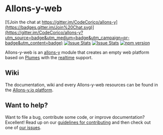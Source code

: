 # Allons-y-web

[![Join the chat at https://gitter.im/CodeCorico/allons-y](https://badges.gitter.im/Join%20Chat.svg)](https://gitter.im/CodeCorico/allons-y?utm_source=badge&utm_medium=badge&utm_campaign=pr-badge&utm_content=badge)
[![Issue Stats](http://issuestats.com/github/codecorico/allons-y-web/badge/issue)](http://issuestats.com/github/codecorico/allons-y)
[![Issue Stats](http://issuestats.com/github/codecorico/allons-y-web/badge/pr)](http://issuestats.com/github/codecorico/allons-y)
[![npm version](https://badge.fury.io/js/allons-y-web.svg)](https://badge.fury.io/js/allons-y-web)

Allons-y-web is an [allons-y](https://github.com/CodeCorico/allons-y) module that creates an empty web platform based on [Plumes](https://www.npmjs.com/package/allons-y-plumes) with the [realtime](https://www.npmjs.com/package/allons-y-realtime) support.

## Wiki

The documentation, wiki and every Allons-y-web resources can be found in the [Allons-y.io platform](https://allons-y.io).

## Want to help?

Want to file a bug, contribute some code, or improve documentation? Excellent! Read up on our [guidelines for contributing](CONTRIBUTING.md) and then check out one of [our issues](https://github.com/CodeCorico/allons-y-web/issues).
